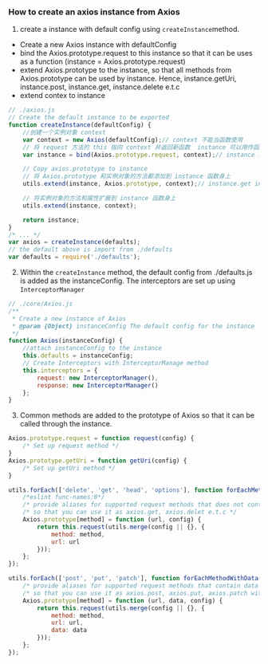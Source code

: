 ### How to create an axios instance from Axios
1. create a instance with default config using `createInstance`method.
  - Create a new Axios instance with defaultConfig
  - bind the Axios.prototype.request to this instance so that it can be uses as a function (instance = Axios.prototype.request)
  - extend Axios.prototype to the instance, so that all methods from Axios.prototype can be used by 
instance. Hence, instance.getUri, instance.post, instance.get, instance.delete e.t.c
  - extend contex to instance
```javascript
// ./axios.js
// Create the default instance to be exported
function createInstance(defaultConfig) {
    //创建一个实例对象 context
    var context = new Axios(defaultConfig);// context 不能当函数使用
    // 将 request 方法的 this 指向 context 并返回新函数  instance 可以用作函数使用, 且返回的是一个 promise 对象
    var instance = bind(Axios.prototype.request, context);// instance 与 Axios.prototype.request 代码一致

    // Copy axios.prototype to instance
    // 将 Axios.prototype 和实例对象的方法都添加到 instance 函数身上
    utils.extend(instance, Axios.prototype, context);// instance.get instance.post ...

    // 将实例对象的方法和属性扩展到 instance 函数身上
    utils.extend(instance, context);

    return instance;
}
/* ... */
var axios = createInstance(defaults);
// the default above is import from ./defaults
var defaults = require('./defaults');

```
2. Within the `createInstance` method, the default config from ./defaults.js
is added as the instanceConfig. The interceptors are set up using `InterceptorManager`
```javascript
// ./core/Axios.js
/**
 * Create a new instance of Axios
 * @param {Object} instanceConfig The default config for the instance
 */
function Axios(instanceConfig) {
    //attach instanceConfig to the instance
    this.defaults = instanceConfig;
    // Create Interceptors with InterceptorManage method
    this.interceptors = {
        request: new InterceptorManager(),
        response: new InterceptorManager()
    };
}
```
3. Common methods are added to the prototype of Axios so that it can be called
through the instance.
```javascript
Axios.prototype.request = function request(config) {
    /* Set up request method */
}
Axios.prototype.getUri = function getUri(config) {
    /* Set up getUri method */
}

utils.forEach(['delete', 'get', 'head', 'options'], function forEachMethodNoData(method) {
    /*eslint func-names:0*/
    /* provide aliases for supported request methods that does not contain data */
    /* so that you can use it as axios.get, axios.delet e.t.c */
    Axios.prototype[method] = function (url, config) {
        return this.request(utils.merge(config || {}, {
            method: method,
            url: url
        }));
    };
});

utils.forEach(['post', 'put', 'patch'], function forEachMethodWithData(method) {
    /* provide aliases for supported request methods that contain data */
    /* so that you can use it as axios.post, axios.put, axios.patch with data */
    Axios.prototype[method] = function (url, data, config) {
        return this.request(utils.merge(config || {}, {
            method: method,
            url: url,
            data: data
        }));
    };
});
```

